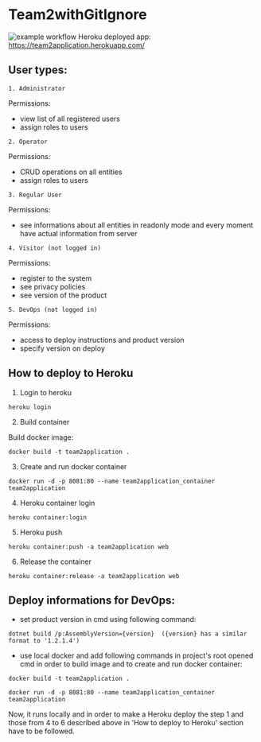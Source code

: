 # Team2withGitIgnore

![example workflow](https://github.com/tant-rares-30127/Team2withGitIgnore/actions/workflows/dotnet.yml/badge.svg)
      Heroku deployed app: https://team2application.herokuapp.com/
      
      
## User types:

```
1. Administrator
```
Permissions: 
- view list of all registered users
- assign roles to users

```
2. Operator
```
Permissions: 
- CRUD operations on all entities
- assign roles to users

```
3. Regular User
```
Permissions: 
- see informations about all entities in readonly mode and every moment have actual information from server 

```
4. Visitor (not logged in)
```
Permissions: 
- register to the system
- see privacy policies
- see version of the product 

```
5. DevOps (not logged in)
```
Permissions: 
- access to deploy instructions and product version
- specify version on deploy


## How to deploy to Heroku

1. Login to heroku 
```
heroku login
```

2. Build container

Build docker image:
```
docker build -t team2application .
```

3. Create and run docker container
```
docker run -d -p 8081:80 --name team2application_container team2application
```

4. Heroku container login
```
heroku container:login
```

5. Heroku push
```
heroku container:push -a team2application web
```

6. Release the container
```
heroku container:release -a team2application web
```


## Deploy informations for DevOps:

- set product version in cmd using following command:
```
dotnet build /p:AssemblyVersion={version}  ({version} has a similar format to '1.2.1.4')
```

- use local docker and add following commands in project's root opened cmd in order to build image and to create and run docker container:
```
docker build -t team2application .

docker run -d -p 8081:80 --name team2application_container team2application
```

Now, it runs locally and in order to make a Heroku deploy the step 1 and those from 4 to 6 described above in 'How to deploy to Heroku' section have to be followed.
